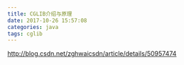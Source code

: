```yaml
---
title: CGLIB介绍与原理
date: 2017-10-26 15:57:08
categories: java
tags: cglib
---
```

http://blog.csdn.net/zghwaicsdn/article/details/50957474